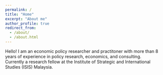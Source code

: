 ```yaml
---
permalink: /
title: "Home"
excerpt: "About me"
author_profile: true
redirect_from: 
  - /about/
  - /about.html
---
```


Hello! I am an economic policy researcher and practitoner with more than 8 years of experience in policy research, economics, and consulting. Currently a research fellow at the Institute of Strategic and International Studies (ISIS) Malaysia. 
